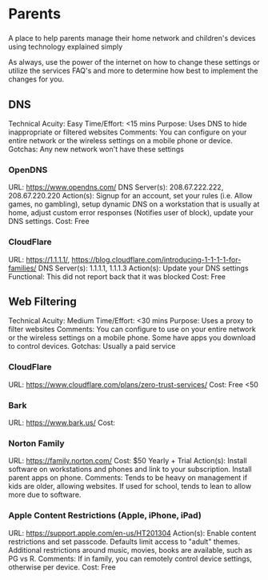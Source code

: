# Parents

###
A place to help parents manage their home network and children's devices using technology explained simply

As always, use the power of the internet on how to change these settings or utilize the services FAQ's and more to determine how best to implement the changes for you. 

## DNS

Technical Acuity: Easy
Time/Effort: <15 mins
Purpose: Uses DNS to hide inappropriate or filtered websites
Comments: You can configure on your entire network or the wireless settings on a mobile phone or device. 
Gotchas: Any new network won't have these settings

### OpenDNS
URL: https://www.opendns.com/
DNS Server(s): 208.67.222.222, 208.67.220.220
Action(s): Signup for an account, set your rules (i.e. Allow games, no gambling), setup dynamic DNS on a workstation that is usually at home, adjust custom error responses (Notifies user of block), update your DNS settings.
Cost: Free

### CloudFlare
URL: https://1.1.1.1/, https://blog.cloudflare.com/introducing-1-1-1-1-for-families/
DNS Server(s): 1.1.1.1, 1.1.1.3
Action(s): Update your DNS settings
Functional: This did not report back that it was blocked
Cost: Free

## Web Filtering

Technical Acuity: Medium
Time/Effort: <30 mins
Purpose: Uses a proxy to filter websites
Comments: You can configure to use on your entire network or the wireless settings on a mobile phone. Some have apps you download to control devices. 
Gotchas: Usually a paid service 

### CloudFlare
URL: https://www.cloudflare.com/plans/zero-trust-services/
Cost: Free <50

### Bark
URL: https://www.bark.us/
Cost: 

### Norton Family
URL: https://family.norton.com/
Cost: $50 Yearly + Trial
Action(s): Install software on workstations and phones and link to your subscription. Install parent apps on phone.
Comments: Tends to be heavy on management if kids are older, allowing websites. If used for school, tends to lean to allow more due to software. 

### Apple Content Restrictions (Apple, iPhone, iPad)
URL: https://support.apple.com/en-us/HT201304
Action(s): Enable content restrictions and set passcode. Defaults limit access to "adult" themes. Additional restrictions around music, movies, books are available, such as PG vs R. 
Comments: If in family, you can remotely control device settings, otherwise per device. 
Cost: Free
